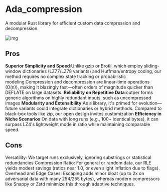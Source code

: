 # Ada_compression
A modular Rust library for efficient custom data compression and decompression.

![img](https://github.com/user-attachments/assets/ab1f8d00-f943-4889-80f9-9866bfeb559a)



## Pros
**Superior Simplicity and Speed**:Unlike gzip or Brotli, which employ sliding-window dictionaries (LZ77/LZ78 variants) and Huffman/entropy coding, our method requires no complex state tracking or probabilistic modeling.Compression and decompression are linear-time operations (O(n)), making it blazingly fast—often orders of magnitude quicker than DEFLATE on large datasets.
**Reliability on Repetitive Data**:outper forms generic algorithms on highly redundant inputs, such as uncompressed images
**Modularity and Extensibility**:As a library, it's primed for evolution—future variants could integrate dictionaries or hybrid methods. Compared to black-box tools like zip, our open design invites customization
**Efficiency in Niche Scenarios**:On data with long runs (e.g., 100+ identical bytes), it can surpass LZ4's lightweight mode in ratio while maintaining comparable speed.

## Cons
Versatility: We target runs exclusively, ignoring substrings or statistical redundancies
Compression Ratio: For general or random data, our RLE yields modest savings (ratios near 1.0, or even slight inflation due to flags).
Overhead and Edge Cases: Escaping adds minor bloat (up to 2x on adversarial data with many 254/255 bytes), whereas modern compressors like Snappy or Zstd minimize this through adaptive techniques.
